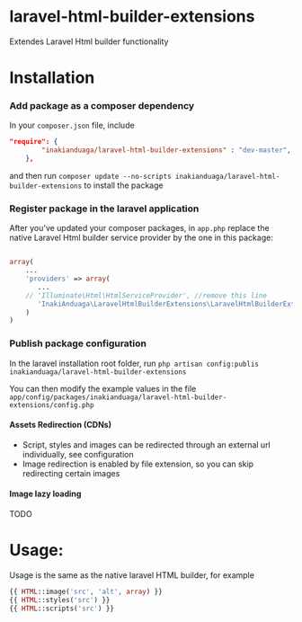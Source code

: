 laravel-html-builder-extensions
===============================

Extendes Laravel Html builder functionality

# Installation

### Add package as a composer dependency

In your `composer.json` file, include

```json
"require": {
        "inakianduaga/laravel-html-builder-extensions" : "dev-master",
    },
```

and then run `composer update --no-scripts inakianduaga/laravel-html-builder-extensions` to install the package

### Register package in the laravel application

After you've updated your composer packages, in `app.php` replace the native Laravel Html builder service provider by
the one in this package:

```php

array(
    ...
    'providers' => array(
       ...
    // 'Illuminate\Html\HtmlServiceProvider', //remove this line
       'InakiAnduaga\LaravelHtmlBuilderExtensions\LaravelHtmlBuilderExtensionsServiceProvider', //add this one
    )
)
```


### Publish package configuration

In the laravel installation root folder, run
`php artisan config:publis inakianduaga/laravel-html-builder-extensions`

You can then modify the example values in the file `app/config/packages/inakianduaga/laravel-html-builder-extensions/config.php`

#### Assets Redirection (CDNs)

- Script, styles and images can be redirected through an external url individually, see configuration
- Image redirection is enabled by file extension, so you can skip redirecting certain images


#### Image lazy loading

TODO

# Usage:

Usage is the same as the native laravel HTML builder, for example
```php
{{ HTML::image('src', 'alt', array) }}
{{ HTML::styles('src') }}
{{ HTML::scripts('src') }}
```

